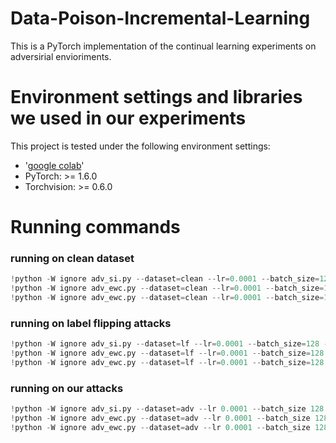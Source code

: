 # Data-Poison-Incremental-Learning

This is a PyTorch implementation of the continual learning experiments on adversirial envioriments.

# Environment settings and libraries we used in our experiments
This project is tested under the following environment settings:
- '[google colab](https://colab.research.google.com/)'
- PyTorch: >= 1.6.0
- Torchvision: >= 0.6.0

# Running commands
### running on clean dataset
```python
!python -W ignore adv_si.py --dataset=clean --lr=0.0001 --batch_size=128 --epochs=10 --damping=0.01 --importance=5
!python -W ignore adv_ewc.py --dataset=clean --lr=0.0001 --batch_size=128 --epochs=10 --online=True --ewc_lambda=5000
!python -W ignore adv_ewc.py --dataset=clean --lr=0.0001 --batch_size=128 --epochs=10 --ewc_lambda=5000
 ````
### running on label flipping attacks
```python
!python -W ignore adv_si.py --dataset=lf --lr=0.0001 --batch_size=128 --epochs=10 --percentage=10 --damping=0.01 --importance=5
!python -W ignore adv_ewc.py --dataset=lf --lr=0.0001 --batch_size=128 --epochs=10 --percentage=10 --online=True --ewc_lambda=5000
!python -W ignore adv_ewc.py --dataset=lf --lr=0.0001 --batch_size=128 --epochs=10 --percentage=10 --ewc_lambda=5000
 ````
 
 ### running on our attacks
```python
!python -W ignore adv_si.py --dataset=adv --lr 0.0001 --batch_size 128 --epochs 10 --percentage 5 --damping 0.01 --importance 5 --num_steps 240 --decay 1.0 --epsilon 0.1 --rule 'adaptive'
!python -W ignore adv_ewc.py --dataset=adv --lr 0.0001 --batch_size 128 --epochs 10 --percentage 5 --online --ewc_lambda 5000 --num_steps 250 --decay 1.0 --epsilon 0.1 --rule 'adaptive'
!python -W ignore adv_ewc.py --dataset=adv --lr 0.0001 --batch_size 128 --epochs 10 --percentage 20 --ewc_lambda 5000 --num_steps 250 --decay 1.0 --epsilon 0.1  --rule 'fixed'
 ````
